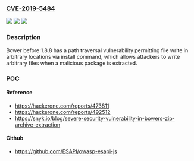 ### [CVE-2019-5484](https://cve.mitre.org/cgi-bin/cvename.cgi?name=CVE-2019-5484)
![](https://img.shields.io/static/v1?label=Product&message=bower&color=blue)
![](https://img.shields.io/static/v1?label=Version&message=n%2Fa&color=blue)
![](https://img.shields.io/static/v1?label=Vulnerability&message=Path%20Traversal%20(CWE-22)&color=brighgreen)

### Description

Bower before 1.8.8 has a path traversal vulnerability permitting file write in arbitrary locations via install command, which allows attackers to write arbitrary files when a malicious package is extracted.

### POC

#### Reference
- https://hackerone.com/reports/473811
- https://hackerone.com/reports/492512
- https://snyk.io/blog/severe-security-vulnerability-in-bowers-zip-archive-extraction

#### Github
- https://github.com/ESAPI/owasp-esapi-js

